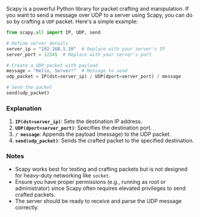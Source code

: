 Scapy is a powerful Python library for packet crafting and manipulation. If you want to send a message over UDP to a server using Scapy, you can do so by crafting a `UDP` packet. Here's a simple example:

```python
from scapy.all import IP, UDP, send

# Define server details
server_ip = "192.168.1.10"  # Replace with your server's IP
server_port = 12345  # Replace with your server's port

# Create a UDP packet with payload
message = "Hello, Server!"  # Message to send
udp_packet = IP(dst=server_ip) / UDP(dport=server_port) / message

# Send the packet
send(udp_packet)
```

### Explanation
1. **`IP(dst=server_ip)`**: Sets the destination IP address.
2. **`UDP(dport=server_port)`**: Specifies the destination port.
3. **`/ message`**: Appends the payload (message) to the UDP packet.
4. **`send(udp_packet)`**: Sends the crafted packet to the specified destination.

### Notes
- Scapy works best for testing and crafting packets but is not designed for heavy-duty networking like `socket`.
- Ensure you have proper permissions (e.g., running as root or administrator) since Scapy often requires elevated privileges to send crafted packets.
- The server should be ready to receive and parse the UDP message correctly.
